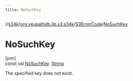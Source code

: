 ```yaml
---
title: NoSuchKey
---
```

//[s34k](../../../index.html)/[org.veupathdb.lib.s3.s34k](../index.html)/[S3ErrorCode](index.html)/[NoSuchKey](-no-such-key.html)



# NoSuchKey



[jvm]\
const val [NoSuchKey](-no-such-key.html): [String](https://kotlinlang.org/api/latest/jvm/stdlib/kotlin/-string/index.html)



The specified key does not exist.





